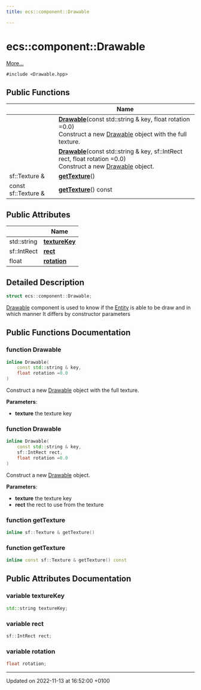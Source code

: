 ```yaml
---
title: ecs::component::Drawable

---
```


# ecs::component::Drawable



 [More...](#detailed-description)


`#include <Drawable.hpp>`

## Public Functions

|                | Name           |
| -------------- | -------------- |
| | **[Drawable](Classes/structecs_1_1component_1_1_drawable.md#function-drawable)**(const std::string & key, float rotation =0.0)<br>Construct a new [Drawable](Classes/structecs_1_1component_1_1_drawable.md) object with the full texture.  |
| | **[Drawable](Classes/structecs_1_1component_1_1_drawable.md#function-drawable)**(const std::string & key, sf::IntRect rect, float rotation =0.0)<br>Construct a new [Drawable](Classes/structecs_1_1component_1_1_drawable.md) object.  |
| sf::Texture & | **[getTexture](Classes/structecs_1_1component_1_1_drawable.md#function-gettexture)**() |
| const sf::Texture & | **[getTexture](Classes/structecs_1_1component_1_1_drawable.md#function-gettexture)**() const |

## Public Attributes

|                | Name           |
| -------------- | -------------- |
| std::string | **[textureKey](Classes/structecs_1_1component_1_1_drawable.md#variable-texturekey)**  |
| sf::IntRect | **[rect](Classes/structecs_1_1component_1_1_drawable.md#variable-rect)**  |
| float | **[rotation](Classes/structecs_1_1component_1_1_drawable.md#variable-rotation)**  |

## Detailed Description

```cpp
struct ecs::component::Drawable;
```


[Drawable](Classes/structecs_1_1component_1_1_drawable.md) component is used to know if the [Entity](Classes/classecs_1_1_entity.md) is able to be draw and in which manner It differs by constructor parameters 

## Public Functions Documentation

### function Drawable

```cpp
inline Drawable(
    const std::string & key,
    float rotation =0.0
)
```

Construct a new [Drawable](Classes/structecs_1_1component_1_1_drawable.md) object with the full texture. 

**Parameters**: 

  * **texture** the texture key 


### function Drawable

```cpp
inline Drawable(
    const std::string & key,
    sf::IntRect rect,
    float rotation =0.0
)
```

Construct a new [Drawable](Classes/structecs_1_1component_1_1_drawable.md) object. 

**Parameters**: 

  * **texture** the texture key 
  * **rect** the rect to use from the texture 


### function getTexture

```cpp
inline sf::Texture & getTexture()
```


### function getTexture

```cpp
inline const sf::Texture & getTexture() const
```


## Public Attributes Documentation

### variable textureKey

```cpp
std::string textureKey;
```


### variable rect

```cpp
sf::IntRect rect;
```


### variable rotation

```cpp
float rotation;
```


-------------------------------

Updated on 2022-11-13 at 16:52:00 +0100